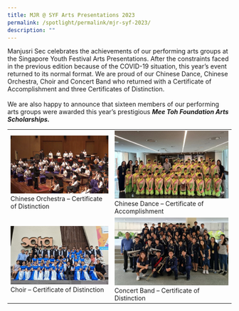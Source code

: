 ```yaml
---
title: MJR @ SYF Arts Presentations 2023
permalink: /spotlight/permalink/mjr-syf-2023/
description: ""
---
```

Manjusri Sec celebrates the achievements of our performing arts groups at the Singapore Youth Festival Arts Presentations.  After the constraints faced in the previous edition because of the COVID-19 situation, this year’s event returned to its normal format.   We are proud of our Chinese Dance, Chinese Orchestra, Choir and Concert Band who returned with a Certificate of Accomplishment and three Certificates of Distinction.  
<br>We are also happy to announce that sixteen members of our performing arts groups were awarded this year’s prestigious ***Mee Toh Foundation Arts Scholarships.***

|  |  |
| -------- | -------- | 
|![](/images/Spotlight/chinese%20orchestra.png)Chinese Orchestra – Certificate of Distinction|![](/images/Spotlight/chinese%20dance.jpg)Chinese Dance – Certificate of Accomplishment|
|![](/images/Spotlight/choir1.jpg)Choir – Certificate of Distinction | ![](/images/Spotlight/concert%20band.jpg)Concert Band – Certificate of Distinction|oir – Certificate of Distinction |Concert Band – Certificate of Distinction